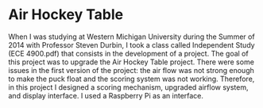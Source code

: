 # Air Hockey Table 

When I was studying at Western Michigan University during the Summer of 2014 with Professor Steven Durbin, I took a class called Independent Study (ECE 4900.pdf) that consists in the development of a project. The goal of this project was to upgrade the Air Hockey Table project. There were some issues in the first version of the project: the air flow was not strong enough to make the puck float and the scoring system was not working. Therefore, in this project I designed a scoring mechanism, upgraded airflow system, and display interface. I used a Raspberry Pi as an interface.


